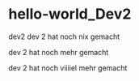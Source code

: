 # hello-world_Dev2
dev2
dev 2 hat noch nix gemacht

dev 2 hat noch mehr gemacht

dev 2 hat noch viiiiel mehr gemacht
